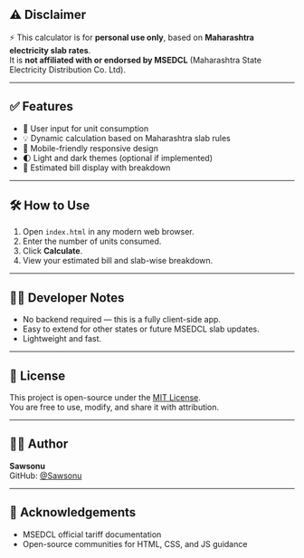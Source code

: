## ⚠️ Disclaimer  
⚡ This calculator is for **personal use only**, based on **Maharashtra electricity slab rates**.  
It is **not affiliated with or endorsed by MSEDCL** (Maharashtra State Electricity Distribution Co. Ltd).


---

## ✅ Features

- 🔢 User input for unit consumption
- 💡 Dynamic calculation based on Maharashtra slab rules
- 📱 Mobile-friendly responsive design
- 🌓 Light and dark themes (optional if implemented)
- 🧾 Estimated bill display with breakdown

---

## 🛠️ How to Use

1. Open `index.html` in any modern web browser.
2. Enter the number of units consumed.
3. Click **Calculate**.
4. View your estimated bill and slab-wise breakdown.

---

## 🧑‍💻 Developer Notes

- No backend required — this is a fully client-side app.
- Easy to extend for other states or future MSEDCL slab updates.
- Lightweight and fast.

---

## 📜 License

This project is open-source under the [MIT License](LICENSE).  
You are free to use, modify, and share it with attribution.

---

## 👨‍💻 Author

**Sawsonu**  
GitHub: [@Sawsonu](https://github.com/Sawsonu)

---

## 🙏 Acknowledgements

- MSEDCL official tariff documentation
- Open-source communities for HTML, CSS, and JS guidance
